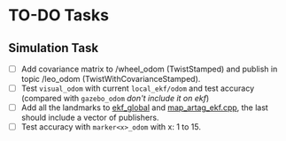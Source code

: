 # TO-DO Tasks

## Simulation Task

- [ ] Add covariance matrix to /wheel_odom (TwistStamped) and publish in topic /leo_odom (TwistWithCovarianceStamped).
- [ ] Test `visual_odom` with current `local_ekf/odom` and test accuracy (compared with `gazebo_odom` *don't include it on ekf*)
- [ ] Add all the landmarks to [ekf_global](params/ekf_global.yaml) and [map_artag_ekf.cpp](src/map_artag_ekf.cpp), the last should include a vector of publishers.
- [ ] Test accuracy with `marker<x>_odom` with x: 1 to 15.